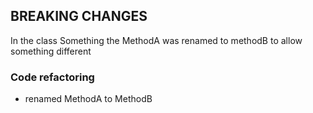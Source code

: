 ﻿
## BREAKING CHANGES ##

In the class Something the MethodA was renamed to methodB
to allow something different

### Code refactoring ###

- renamed MethodA to MethodB
